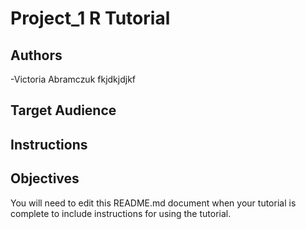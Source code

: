 # Project_1 R Tutorial

## Authors
-Victoria Abramczuk
fkjdkjdjkf


## Target Audience



## Instructions



## Objectives



You will need to edit this README.md document when your tutorial is complete to include instructions for using the tutorial.